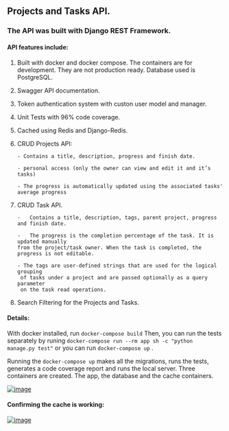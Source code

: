 ## Projects and Tasks API.

### The API was built with Django REST Framework.

#### API features include:

1.  Built with docker and docker compose. The containers are for development. They are not production ready. Database used is PostgreSQL.

2.  Swagger API documentation.

3.  Token authentication system with custon user model and manager.

4.  Unit Tests with 96% code coverage.

5.  Cached using Redis and Django-Redis.

6.  CRUD Projects API:

        - Contains a title, description, progress and finish date.

        - personal access (only the owner can view and edit it and it’s tasks)

        - The progress is automatically updated using the associated tasks' average progress

7.  CRUD Task API.

        -   Contains a title, description, tags, parent project, progress and finish date.

        -   The progress is the completion percentage of the task. It is updated manually
        from the project/task owner. When the task is completed, the progress is not editable.

        - The tags are user-defined strings that are used for the logical grouping
         of tasks under a project and are passed optionally as a query parameter
         on the task read operations.

8.  Search Filtering for the Projects and Tasks.

#### Details:

With docker installed, run `docker-compose build`
Then, you can run the tests separately by runing `docker-compose run --rm app sh -c "python manage.py test"`
or you can run `docker-compose up` .

Running the `docker-compose up` makes all the migrations, runs the tests, generates a code coverage report and runs the local server.
Three containers are created. The app, the database and the cache containers.

[![image](https://www.linkpicture.com/q/test_coverage.jpg)](https://www.linkpicture.com/view.php?img=LPic63b7eca23ce991982202688)

#### Confirming the cache is working:

[![image](https://www.linkpicture.com/q/cache.jpg)](https://www.linkpicture.com/view.php?img=LPic63b7eca23ce991982202688)
